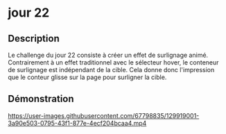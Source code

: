 # jour 22
## Description
Le challenge du jour 22 consiste à créer un effet de surlignage animé. Contrairement à un effet traditionnel avec le sélecteur hover, le conteneur de surlignage est indépendant de la cible. Cela donne donc l'impression que le conteur glisse sur la page pour surligner la cible.

## Démonstration
https://user-images.githubusercontent.com/67798835/129919001-3a90e503-0795-43f1-877e-4ecf204bcaa4.mp4


